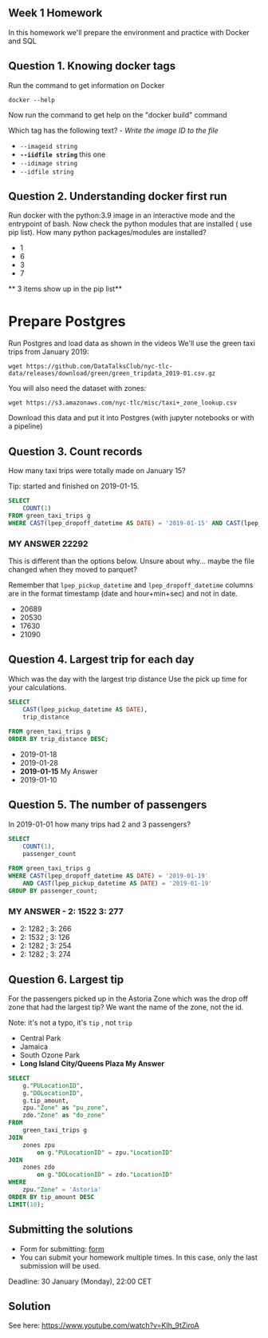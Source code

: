 ## Week 1 Homework

In this homework we'll prepare the environment 
and practice with Docker and SQL


## Question 1. Knowing docker tags

Run the command to get information on Docker 

```docker --help```

Now run the command to get help on the "docker build" command

Which tag has the following text? - *Write the image ID to the file* 

- `--imageid string`
- **`--iidfile string`** this one 
- `--idimage string`
- `--idfile string`


## Question 2. Understanding docker first run 

Run docker with the python:3.9 image in an interactive mode and the entrypoint of bash.
Now check the python modules that are installed ( use pip list). 
How many python packages/modules are installed?

- 1
- 6
- 3
- 7

** 3 items show up in the pip list**

# Prepare Postgres

Run Postgres and load data as shown in the videos
We'll use the green taxi trips from January 2019:

```wget https://github.com/DataTalksClub/nyc-tlc-data/releases/download/green/green_tripdata_2019-01.csv.gz```

You will also need the dataset with zones:

```wget https://s3.amazonaws.com/nyc-tlc/misc/taxi+_zone_lookup.csv```

Download this data and put it into Postgres (with jupyter notebooks or with a pipeline)


## Question 3. Count records 

How many taxi trips were totally made on January 15?

Tip: started and finished on 2019-01-15. 

```sql 
SELECT 
	COUNT(1)
FROM green_taxi_trips g
WHERE CAST(lpep_dropoff_datetime AS DATE) = '2019-01-15' AND CAST(lpep_pickup_datetime AS DATE) = '2019-01-15';

```
### MY ANSWER 22292
This is different than the options below. Unsure about why... maybe the file changed when they moved to parquet? 

Remember that `lpep_pickup_datetime` and `lpep_dropoff_datetime` columns are in the format timestamp (date and hour+min+sec) and not in date.

- 20689
- 20530
- 17630
- 21090

## Question 4. Largest trip for each day

Which was the day with the largest trip distance
Use the pick up time for your calculations.

``` sql
SELECT 
	CAST(lpep_pickup_datetime AS DATE),
	trip_distance
	
FROM green_taxi_trips g
ORDER BY trip_distance DESC;

```


- 2019-01-18
- 2019-01-28
- **2019-01-15** My Answer
- 2019-01-10

## Question 5. The number of passengers

In 2019-01-01 how many trips had 2 and 3 passengers?

```sql 
SELECT 
	COUNT(1),
	passenger_count
	
FROM green_taxi_trips g
WHERE CAST(lpep_dropoff_datetime AS DATE) = '2019-01-19' 
	AND CAST(lpep_pickup_datetime AS DATE) = '2019-01-19'
GROUP BY passenger_count; 

```
### MY ANSWER - 2: 1522 3: 277  

 
- 2: 1282 ; 3: 266
- 2: 1532 ; 3: 126
- 2: 1282 ; 3: 254
- 2: 1282 ; 3: 274


## Question 6. Largest tip

For the passengers picked up in the Astoria Zone which was the drop off zone that had the largest tip?
We want the name of the zone, not the id.

Note: it's not a typo, it's `tip` , not `trip`

- Central Park
- Jamaica
- South Ozone Park
- **Long Island City/Queens Plaza My Answer**

```sql 
SELECT 
	g."PULocationID",
	g."DOLocationID",
	g.tip_amount,
	zpu."Zone" as "pu_zone",
	zdo."Zone" as "do_zone"
FROM 
	green_taxi_trips g
JOIN 
	zones zpu
		on g."PULocationID" = zpu."LocationID"
JOIN 
	zones zdo
		on g."DOLocationID" = zdo."LocationID"
WHERE 
	zpu."Zone" = 'Astoria'
ORDER BY tip_amount DESC
LIMIT(10);
```


## Submitting the solutions

* Form for submitting: [form](https://forms.gle/EjphSkR1b3nsdojv7)
* You can submit your homework multiple times. In this case, only the last submission will be used. 

Deadline: 30 January (Monday), 22:00 CET


## Solution

See here: https://www.youtube.com/watch?v=KIh_9tZiroA